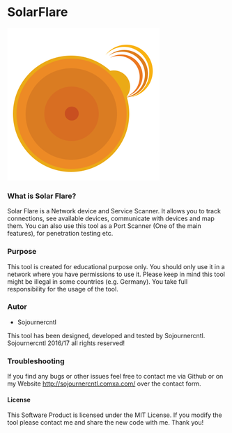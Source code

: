 # SolarFlare
![Solar Flare Logo](https://raw.githubusercontent.com/sojournercntl/SolarFlare/master/ResFiles/SolarFlareLogo.png "Solar Flare Logo")

### What is Solar Flare?
Solar Flare is a Network device and Service Scanner. It allows you to track connections, see available devices, communicate with devices and map them. You can also use this tool as a Port Scanner (One of the main features), for penetration testing etc.

### Purpose
This tool is created for educational purpose only. You should only use it in a network where you have permissions to use it. Please keep in mind this tool might be illegal in some countries (e.g. Germany). You take full responsibility for the usage of the tool.

### Autor
* Sojournercntl

This tool has been designed, developed and tested by Sojournercntl. Sojournercntl 2016/17 all rights reserved!

### Troubleshooting
If you find any bugs or other issues feel free to contact me via Github or on my Website http://sojournercntl.comxa.com/ over the contact form.

#### License
This Software Product is licensed under the MIT License. If you modify the tool please contact me and share the new code with me. Thank you!
